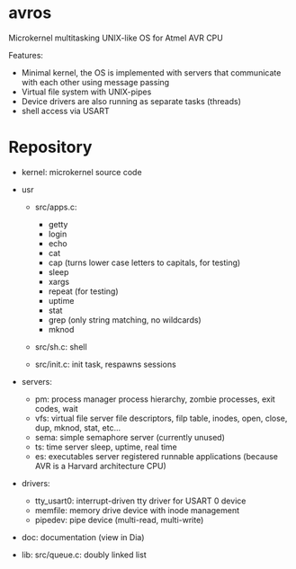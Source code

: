 # avros

Microkernel multitasking UNIX-like OS for Atmel AVR CPU

Features:
- Minimal kernel, the OS is implemented with servers that
  communicate with each other using message passing
- Virtual file system with UNIX-pipes
- Device drivers are also running as separate tasks (threads)
- shell access via USART


Repository
==========

* kernel: microkernel source code

* usr
    * src/apps.c:
        * getty
        * login
        * echo
        * cat
        * cap (turns lower case letters to capitals, for testing)
        * sleep
        * xargs
        * repeat (for testing)
        * uptime
        * stat
        * grep (only string matching, no wildcards)
        * mknod

    * src/sh.c: shell
    * src/init.c: init task, respawns sessions

* servers:
    * pm: process manager 
        process hierarchy, zombie processes, exit codes, wait
    * vfs: virtual file server
        file descriptors, filp table, inodes, open, close,
        dup, mknod, stat, etc...
    * sema: simple semaphore server (currently unused)
    * ts: time server
        sleep, uptime, real time
    * es: executables server
        registered runnable applications
        (because AVR is a Harvard architecture CPU)

* drivers:
    * tty_usart0: interrupt-driven tty driver for USART 0 device
    * memfile: memory drive device with inode management
    * pipedev: pipe device (multi-read, multi-write)

* doc: documentation (view in Dia)

* lib:
    src/queue.c: doubly linked list


    
